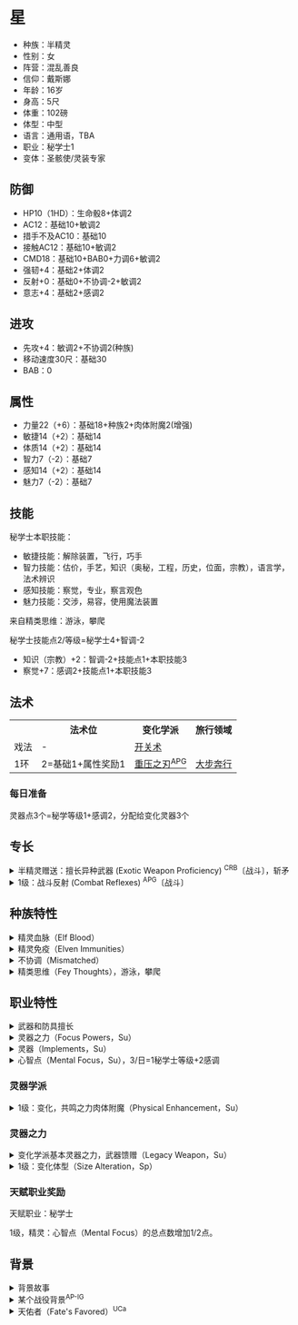 # 星

- 种族：半精灵
- 性别：女
- 阵营：混乱善良
- 信仰：戴斯娜
- 年龄：16岁
- 身高：5尺
- 体重：102磅
- 体型：中型
- 语言：通用语，TBA
- 职业：秘学士1
- 变体：圣骸使/灵装专家

## 防御

- HP10（1HD）：生命骰8+体调2
- AC12：基础10+敏调2
- 措手不及AC10：基础10
- 接触AC12：基础10+敏调2
- CMD18：基础10+BAB0+力调6+敏调2
- 强韧+4：基础2+体调2
- 反射+0：基础0+不协调-2+敏调2
- 意志+4：基础2+感调2

## 进攻

- 先攻+4：敏调2+不协调2(种族)
- 移动速度30尺：基础30
- BAB：0

## 属性

- 力量22（+6）：基础18+种族2+肉体附魔2(增强)
- 敏捷14（+2）：基础14
- 体质14（+2）：基础14
- 智力7（-2）：基础7
- 感知14（+2）：基础14
- 魅力7（-2）：基础7

## 技能

秘学士本职技能：
- 敏捷技能：解除装置，飞行，巧手
- 智力技能：估价，手艺，知识（奥秘，工程，历史，位面，宗教），语言学，法术辨识
- 感知技能：察觉，专业，察言观色
- 魅力技能：交涉，易容，使用魔法装置

来自精类思维：游泳，攀爬

秘学士技能点2/等级=秘学士4+智调-2

- 知识（宗教）+2：智调-2+技能点1+本职技能3
- 察觉+7：感调2+技能点1+本职技能3

## 法术

<table><tbody>
<tr>
	<th></th>
	<th>法术位</th>
	<th>变化学派</th>
	<th>旅行领域</th>
</tr>
<tr>
	<td>戏法</td>
	<td>-</td>
	<td><a href="https://xiaoxiaomeow.github.io/pathfinder/spell?spell=open-close">开关术</a></td>
	<td></td>
</tr>
<tr>
	<td>1环</td>
	<td>2=基础1+属性奖励1</td>
	<td><a href="https://xiaoxiaomeow.github.io/pathfinder/spell?spell=lead%20blades">重压之刃<sup>APG</sup></a></td>
	<td><a href="https://xiaoxiaomeow.github.io/pathfinder/spell?spell=longstrider">大步奔行</a></td>
</tr>
</tbody></table>

### 每日准备

灵器点3个=秘学等级1+感调2，分配给变化灵器3个

## 专长

<details>
<summary>
半精灵赠送：擅长异种武器 (Exotic Weapon Proficiency) <sup>CRB</sup>〔战斗〕，斩矛
</summary>

选择一种异种武器，例如刺链或长鞭。你了解如何使用该种异种武器进行战斗，并能够利用该异种武器可能提供的特性和技巧。

先决条件: BAB+1。

专长效果: 使用该异种武器的攻击检定正常。

通常状况: 使用不擅长的武器其攻击检定有-4减值。

特殊说明: 你可以多次选择本专长，每次都需要选择一种新的异种武器。
</details>

<details>
<summary>
1级：战斗反射 (Combat Reflexes) <sup>APG</sup>〔战斗〕
</summary>

你能进行额外的借机攻击。

专长效果: 每轮你能获得等同于敏捷修正次数的额外借机攻击。同样，你在措手不及的情况下，也能进行借机攻击。

通常状况: 没有这个专长的角色每轮只能进行1次借机攻击，并且在措手不及时不能进行借机攻击。
</details>

## 种族特性

<details>
<summary>
精灵血脉（Elf Blood）
</summary>
在判断与种族相关的效果时，半精灵同时被视为精灵与人类。
</details>

<details>
<summary>
精灵免疫（Elven Immunities）
</summary>
半精灵免疫魔法睡眠效果，并且在对抗惑控系法术以及效果时，豁免检定获得+2种族加值。
</details>

<details>
<summary>
不协调（Mismatched）
</summary>
并非拥有着人类与精灵混合的身体和面部特征，或非倾向于父母其中一方，一小部分半精灵拥有异常的混合特征。他们拥有明显不协调的眼睛和耳朵，以及参差不齐的肢体。拥有此特性的半精灵在反射豁免承受-2罚值，但在先攻检定获得+4种族加值。此特性取代敏锐感官和昏暗视觉。
</details>

<details>
<summary>
精类思维（Fey Thoughts），游泳，攀爬
</summary>

此角色看待世界时更像是第一世界的原居民。在以下技能中选择两项技能：特技、唬骗、攀爬、交涉、易容、逃脱、飞行、知识［自然］、察觉、表演、察言观色、巧手、隐匿、游泳、使用魔法装置。所选技能成为本职技能。

矮人能以此特性替换仇恨。精灵、侏儒、半兽人能以此特性替换种族武器熟悉。半精灵能以此特性替换多才多艺。半身人能以此特性替换无畏。人类能以此特性替换奖励技能（而且人类还获得精类魔法和昏暗视觉，详情请查看精类魔法）。
</details>

## 职业特性

<details>
<summary>
武器和防具擅长
</summary>

秘学士擅长所有简易武器和军用武器，轻甲，中甲，和盾牌（不包括塔盾）。

</details>

<details>
<summary>
灵器之力（Focus Powers，Su）
</summary>

1级时，秘学士习得所选两个灵器学派的基本灵器之力，并可在所选学派的灵器之力中自选一个习得。每当秘学士习得一个新的灵器学派时，他会自动习得该灵器学派的基本灵器之力。另外，3级及之后每2个等级，秘学士可在已知灵器学派的灵器之力列表中习得一个灵器之力。秘学士只用通过消耗心智点来使用灵器之力。除非另有说明，任何灵器之力的豁免DC都等于10+1/2秘学士职业的等级+秘学士智力调整值。秘学士无法重复习得同一个灵器之力。某些灵器之力需要达到一定秘学士等级方可选择。
</details>

<details>
<summary>
灵器（Implements，Su）
</summary>

1级时，秘学士习得2个灵器学派。在2级及之后每4级，他都可以习得一个新的灵器学派，最高18级时习得7个灵器学派。每个习得的灵器学派都可为每环法术添加一个同学派秘学士法术已知。未习得的灵器学派所包含的法术将不视为处于秘学士的法术列表中。因此秘学士无法使用未习得灵器学派相关法术的法术触发型物品和法术完成型物品，除非通过使用魔法装置技能来发动。秘学士可以重复习得一个灵器学派以获得该学派的更多法术已知。

每个灵器学派都像征着一系列物品。每天，秘学士都需要在已习得灵器学派的灵器列表上各选择一个物品，作为当日的灵器。秘学士只有在保有当日灵器的情况下，才能施放该学派的法术。当他习得一个灵器学派多次时，需要指定更多的灵器来施放法术，每个灵器都符合一套该学派的已知法术。灵器无需是魔法物品，非魔法灵器在穿戴时不视为占用魔法物品装备槽。非魔法物品的灵器对秘学士来说大多为具有历史价值的古物或者对个人来说意义重大，比如古佛指骨、贤王权杖碎片、严师家人的颅骨或先祖的玻璃假眼。

当秘学士施法时，必须掌握对应的灵器，并且将灵器展示给目标或效果区域。这个行为是施法的一部分，不需要额外的动作来完成。如果秘学士缺少对应的灵器，他也可以尝试施放对应法术，但必须通过DC=20+法术环数的专注检定。在没有对应灵器的情况下施放的法术必定使用最低可用施法者等级（1环法术施法者等级1，2环法术施法者等级4，以此类推）。

每个灵器学派都有一种基本灵器之力。基本灵器之力会直接加入秘学士习得的灵器之力表中。此外，每个灵器学派都会提供系列灵器之力供秘学士选择。

</details>

<details>
<summary>
心智点（Mental Focus，Su），3/日=1秘学士等级+2感调
</summary>

秘学士每日可选择将自己的心智点填充进所选灵器中，根据填充进的数值和对应灵器学派发动不同的特殊能力。秘学士的心智点等于秘学士等级+智力调整值，每日恢复至满。他可以任意分配自己的心智点到各灵器中。若某灵器遗失或被摧毁，填充进该灵器的心智点亦会消失，不过下一次恢复心智点时会正常恢复。

填充进了心智点的灵器会根据学派不同给予不同的共鸣之力，并且秘学士可以通过消耗灵器内的心智点激活该学派中已习得的灵器之力。共鸣之力给予的加值会根据填充的心智点数目不同而增减，但该加值只会在每日最初填充心智点时决定，而不会因使用灵器之力消耗掉心智点后随之减少共鸣之力的加值。但若灵器内所有心智点皆用尽，该灵器学派所赋予的共鸣之力将会失去，直到重新填充心智点为止。

灵器将会为该灵器的占有者提供共鸣之力，因此秘学士可以将填充好心智点的灵器借给盟友以给予盟友共鸣之力。如此做会让秘学士自己很难施放一系列法术，并且无法通过该灵器使用灵器之力，直到他寻回灵器或重新恢复心智点。

秘学士每天一次只会在进行至少8小时睡眠后恢复心智点。之后必须花费1小时时间准备灵器和填充心智点。每次恢复心智点时，之前未曾用掉的心智点将会消失。

秘学士可以选择将心智点留存在自己体内，而非填充进灵器中，称为共用心智点。用共用心智点启动灵器之力时，会消耗更多点数。任何秘学士用共用心智点启动使用（或维持）的灵器之力，会消耗双倍的心智点数额。共用心智点可以用来启动使用任何灵器学派中已习得的灵器之力，但不会对共鸣之力造成影响。任何没有在日初填充入心智点的灵器将不会给予共鸣之力。

</details>

### 灵器学派

<details>
<summary>
1级：变化，共鸣之力肉体附魔（Physical Enhancement，Su）
</summary>

灵器增强持有者的肉体。在你填充入心智点时，选择一个肉体属性。每填充入3点心智点，持有者的该肉体属性就获得2点临时增强加值。最高1级时+2，每有6个秘学士等级再+2。
</details>

### 灵器之力

<details>
<summary>
变化学派基本灵器之力，武器馈赠（Legacy Weapon，Su）
</summary>

以一个标准动作，你消耗1点心智点触摸一个武器给予它增强加值。该加值等于1+每6个秘学士等级1点（最高18级+4）。本能力给予的增强加值可以与武器本身的叠加，但最高不得超过+5。你也可以不直接给予武器增强加值而是给予武器特殊属性，用特殊属性等效增强加值替换你本应给予的增强加值同额数值。在被赋予特殊属性前，目标物必须至少有+1增强加值（来自物品本身或武器馈赠能力）。一般而言，该能力的增强加值持续1分钟。
</details>

<details>
<summary>
1级：变化体型（Size Alteration，Sp）
</summary>

以一个标准动作，你消耗1点心智点触摸一个生物改变他的体型。你可以增大或减小目标体型一阶，如同人类变巨术或人类变小术，但不限制目标的生物类型。若目标与你态度为敌对，则使用该能力需要进行近战接触攻击，且目标可以进行强韧豁免以免除该效果。该效果持续每秘学士等级1轮。你不能对已经改变了体型的单位使用该能力。
</details>

### 天赋职业奖励

天赋职业：秘学士

1级，精灵：心智点（Mental Focus）的总点数增加1/2点。

## 背景

<details>
<summary>
背景故事
</summary>

</details>

<details>
<summary>
某个战役背景<sup>AP-IG</sup>
</summary>

</details>

<details>
<summary>
天佑者（Fate's Favored）<sup>UCa</sup>
</summary>

天命注视着你。当你受益于幸运加值或类似状况时，该加值提高1。
</details>
